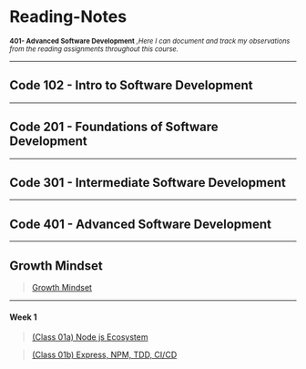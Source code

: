 # Reading-Notes

<sub>**401- Advanced Software Development** _,Here I can document and track my observations from the reading assignments throughout this course._  </sub>

----

## Code 102 - Intro to Software Development

----

## Code 201 - Foundations of Software Development

----

## Code 301 - Intermediate Software Development

----

## Code 401 - Advanced Software Development

----

## Growth Mindset

>[Growth Mindset](./GrowthMindset/GM.md)

---
#### Week 1
>[(Class 01a) Node js Ecosystem](./Week1/Class01a.md)

>[(Class 01b) Express, NPM, TDD, CI/CD](./Week1/Class01b.md)


